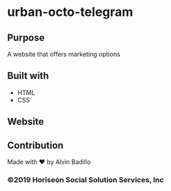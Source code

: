 # urban-octo-telegram

## Purpose
A website that offers marketing options

## Built with
* HTML
* CSS

## Website

## Contribution 
Made with ❤️ by Alvin Badillo

### ©️2019 Horiseon Social Solution Services, Inc

